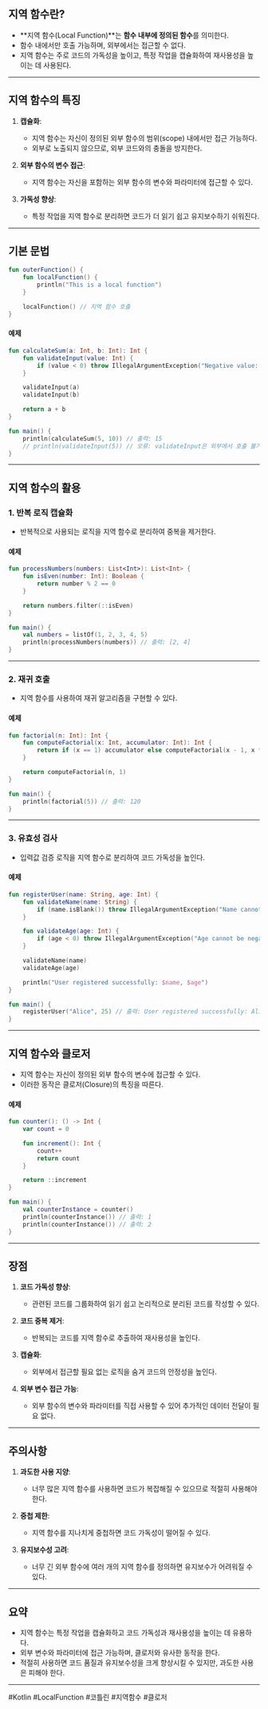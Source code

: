 ## **지역 함수란?**
- **지역 함수(Local Function)**는 **함수 내부에 정의된 함수**를 의미한다.
- 함수 내에서만 호출 가능하며, 외부에서는 접근할 수 없다.
- 지역 함수는 주로 코드의 가독성을 높이고, 특정 작업을 캡슐화하여 재사용성을 높이는 데 사용된다.

---

## **지역 함수의 특징**

1. **캡슐화**:
    - 지역 함수는 자신이 정의된 외부 함수의 범위(scope) 내에서만 접근 가능하다.
    - 외부로 노출되지 않으므로, 외부 코드와의 충돌을 방지한다.

2. **외부 함수의 변수 접근**:
    - 지역 함수는 자신을 포함하는 외부 함수의 변수와 파라미터에 접근할 수 있다.

3. **가독성 향상**:
    - 특정 작업을 지역 함수로 분리하면 코드가 더 읽기 쉽고 유지보수하기 쉬워진다.

---

## **기본 문법**

```kotlin
fun outerFunction() {
    fun localFunction() {
        println("This is a local function")
    }

    localFunction() // 지역 함수 호출
}
```

#### **예제**
```kotlin
fun calculateSum(a: Int, b: Int): Int {
    fun validateInput(value: Int) {
        if (value < 0) throw IllegalArgumentException("Negative value: $value")
    }

    validateInput(a)
    validateInput(b)

    return a + b
}

fun main() {
    println(calculateSum(5, 10)) // 출력: 15
    // println(validateInput(5)) // 오류: validateInput은 외부에서 호출 불가
}
```

---

## **지역 함수의 활용**

### **1. 반복 로직 캡슐화**
- 반복적으로 사용되는 로직을 지역 함수로 분리하여 중복을 제거한다.

#### **예제**
```kotlin
fun processNumbers(numbers: List<Int>): List<Int> {
    fun isEven(number: Int): Boolean {
        return number % 2 == 0
    }

    return numbers.filter(::isEven)
}

fun main() {
    val numbers = listOf(1, 2, 3, 4, 5)
    println(processNumbers(numbers)) // 출력: [2, 4]
}
```

---

### **2. 재귀 호출**
- 지역 함수를 사용하여 재귀 알고리즘을 구현할 수 있다.

#### **예제**
```kotlin
fun factorial(n: Int): Int {
    fun computeFactorial(x: Int, accumulator: Int): Int {
        return if (x == 1) accumulator else computeFactorial(x - 1, x * accumulator)
    }

    return computeFactorial(n, 1)
}

fun main() {
    println(factorial(5)) // 출력: 120
}
```

---

### **3. 유효성 검사**
- 입력값 검증 로직을 지역 함수로 분리하여 코드 가독성을 높인다.

#### **예제**
```kotlin
fun registerUser(name: String, age: Int) {
    fun validateName(name: String) {
        if (name.isBlank()) throw IllegalArgumentException("Name cannot be blank")
    }

    fun validateAge(age: Int) {
        if (age < 0) throw IllegalArgumentException("Age cannot be negative")
    }

    validateName(name)
    validateAge(age)

    println("User registered successfully: $name, $age")
}

fun main() {
    registerUser("Alice", 25) // 출력: User registered successfully: Alice, 25
}
```

---

## **지역 함수와 클로저**

- 지역 함수는 자신이 정의된 외부 함수의 변수에 접근할 수 있다.
- 이러한 동작은 클로저(Closure)의 특징을 따른다.

#### **예제**
```kotlin
fun counter(): () -> Int {
    var count = 0

    fun increment(): Int {
        count++
        return count
    }

    return ::increment
}

fun main() {
    val counterInstance = counter()
    println(counterInstance()) // 출력: 1
    println(counterInstance()) // 출력: 2
}
```

---

## **장점**

1. **코드 가독성 향상**:
    - 관련된 코드를 그룹화하여 읽기 쉽고 논리적으로 분리된 코드를 작성할 수 있다.

2. **코드 중복 제거**:
    - 반복되는 코드를 지역 함수로 추출하여 재사용성을 높인다.

3. **캡슐화**:
    - 외부에서 접근할 필요 없는 로직을 숨겨 코드의 안정성을 높인다.

4. **외부 변수 접근 가능**:
    - 외부 함수의 변수와 파라미터를 직접 사용할 수 있어 추가적인 데이터 전달이 필요 없다.

---

## **주의사항**

1. **과도한 사용 지양**:
    - 너무 많은 지역 함수를 사용하면 코드가 복잡해질 수 있으므로 적절히 사용해야 한다.

2. **중첩 제한**:
    - 지역 함수를 지나치게 중첩하면 코드 가독성이 떨어질 수 있다.

3. **유지보수성 고려**:
    - 너무 긴 외부 함수에 여러 개의 지역 함수를 정의하면 유지보수가 어려워질 수 있다.

---

## **요약**

- 지역 함수는 특정 작업을 캡슐화하고 코드 가독성과 재사용성을 높이는 데 유용하다.
- 외부 변수와 파라미터에 접근 가능하며, 클로저와 유사한 동작을 한다.
- 적절히 사용하면 코드 품질과 유지보수성을 크게 향상시킬 수 있지만, 과도한 사용은 피해야 한다.

---

#Kotlin #LocalFunction #코틀린 #지역함수 #클로저
